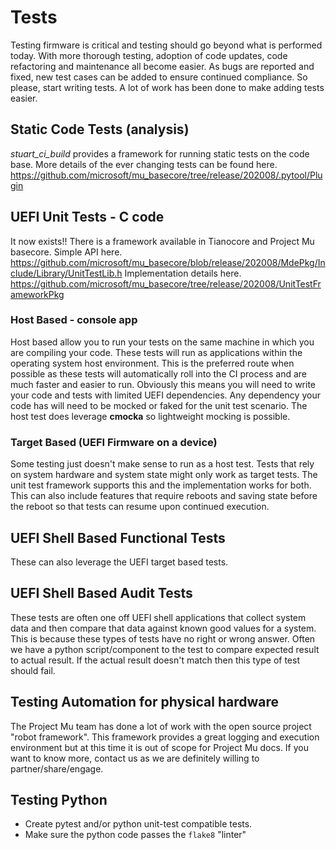 # Tests

Testing firmware is critical and testing should go beyond what is performed today. With more thorough testing,
adoption of code updates, code refactoring and maintenance all become easier.  As bugs are reported and fixed,
new test cases can be added to ensure continued compliance.  So please, start writing tests. A lot of work
has been done to make adding tests easier.

## Static Code Tests (analysis)

*stuart_ci_build* provides a framework for running static tests on the code base.  More details of the ever changing
tests can be found here. <https://github.com/microsoft/mu_basecore/tree/release/202008/.pytool/Plugin>

## UEFI Unit Tests - C code

It now exists!! There is a framework available in Tianocore and Project Mu basecore.
Simple API here. <https://github.com/microsoft/mu_basecore/blob/release/202008/MdePkg/Include/Library/UnitTestLib.h>
Implementation details here. <https://github.com/microsoft/mu_basecore/tree/release/202008/UnitTestFrameworkPkg>

### Host Based - console app

Host based allow you to run your tests on the same machine in which you are compiling your code.  These tests will run
as applications within the operating system host environment.  This is the preferred route when possible as these
tests will automatically roll into the CI process and are much faster and easier to run.  Obviously this means you
will need to write your code and tests with limited UEFI dependencies.  Any dependency your code has will need to be
mocked or faked for the unit test scenario.  The host test does leverage **cmocka** so lightweight mocking is possible.

### Target Based (UEFI Firmware on a device)

Some testing just doesn't make sense to run as a host test.  Tests that rely on system hardware and system state might
only work as target tests.  The unit test framework supports this and the implementation works for both.  This can
also include features that require reboots and saving state before the reboot so that tests can resume upon
continued execution.

## UEFI Shell Based Functional Tests

These can also leverage the UEFI target based tests.

## UEFI Shell Based Audit Tests

These tests are often one off UEFI shell applications that collect system data and then compare that data against known
good values for a system.  This is because these types of tests have no right or wrong answer.  Often we have a python
script/component to the test to compare expected result to actual result.  If the actual result doesn't match then this
type of test should fail.

## Testing Automation for physical hardware

The Project Mu team has done a lot of work with the open source project "robot framework".  This framework provides a
great logging and execution environment but at this time it is out of scope for Project Mu docs.  If you want to know
more, contact us as we are definitely willing to partner/share/engage.

## Testing Python

* Create pytest and/or python unit-test compatible tests.
* Make sure the python code passes the `flake8` "linter"
